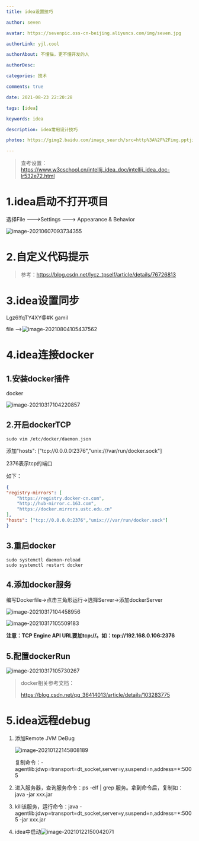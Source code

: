 ```yaml
---
title: idea设置技巧

author: seven

avatar: https://sevenpic.oss-cn-beijing.aliyuncs.com/img/seven.jpg

authorLink: yjl.cool

authorAbout: 不懂猫，更不懂开发的人

authorDesc: 

categories: 技术

comments: true

date: 2021-08-23 22:20:28

tags: [idea]

keywords: idea

description: idea常用设计技巧

photos: https://gimg2.baidu.com/image_search/src=http%3A%2F%2Fimg.pptjia.com%2Fimage%2F20171027%2F02b26e7ea1989bff63852b6410de5655.jpg&refer=http%3A%2F%2Fimg.pptjia.com&app=2002&size=f9999,10000&q=a80&n=0&g=0n&fmt=jpeg?sec=1632762574&t=fc0d651dbe26568e90a3732fd1ee0da5

---
```

> 查考设置：https://www.w3cschool.cn/intellij_idea_doc/intellij_idea_doc-lr532e72.html

# 1.idea启动不打开项目

选择File --->Settings ---> Appearance & Behavior

![image-20210607093734355](https://sevenpic.oss-cn-beijing.aliyuncs.com/img/image-20210607093734355.png)

# 2.自定义代码提示

> 参考：https://blog.csdn.net/lycz_tpself/article/details/76726813

# 3.idea设置同步

Lgz6!fqTY4XY@#K gamil

file -->![image-20210804105437562](https://sevenpic.oss-cn-beijing.aliyuncs.com/img/image-20210804105437562.png)

# 4.idea连接docker

## 1.安装docker插件

docker

![image-20210317104220857](https://sevenpic.oss-cn-beijing.aliyuncs.com/img/image-20210317104220857.png)

## 2.开启dockerTCP

```shell
sudo vim /etc/docker/daemon.json
```

添加"hosts": ["tcp://0.0.0.0:2376","unix:///var/run/docker.sock"] 

2376表示tcp的端口

如下：

```json
{
"registry-mirrors": [
    "https://registry.docker-cn.com",
    "http://hub-mirror.c.163.com",
    "https://docker.mirrors.ustc.edu.cn"
],
"hosts": ["tcp://0.0.0.0:2376","unix:///var/run/docker.sock"]
}
```

## 3.重启docker

```
sudo systemctl daemon-reload 
sudo systemctl restart docker
```

## 4.添加docker服务

编写Dockerfile->点击三角形运行->选择Server->添加dockerServer

![image-20210317104458956](https://sevenpic.oss-cn-beijing.aliyuncs.com/img/image-20210317104458956.png)

![image-20210317105509183](https://sevenpic.oss-cn-beijing.aliyuncs.com/img/image-20210317105509183.png)

**注意：TCP Engine API URL要加tcp://。如：tcp://192.168.0.106:2376**

## 5.配置dockerRun

![image-20210317105730267](https://sevenpic.oss-cn-beijing.aliyuncs.com/img/image-20210317105730267.png)

> docker相关参考文档：
>
> https://blog.csdn.net/qq_36414013/article/details/103283775

# 5.idea远程debug

1. 添加Remote JVM DeBug

   ![image-20210122145808189](https://sevenpic.oss-cn-beijing.aliyuncs.com/img/image-20210122145808189.png)

   复制命令：-agentlib:jdwp=transport=dt_socket,server=y,suspend=n,address=*:5005

2. 进入服务器，查询服务命令：ps -elf | grep 服务。拿到命令后，复制如：java -jar xxx.jar

3. kill该服务，运行命令：java -agentlib:jdwp=transport=dt_socket,server=y,suspend=n,address=*:5005 -jar xxx.jar

4. idea中启动![image-20210122150042071](https://sevenpic.oss-cn-beijing.aliyuncs.com/img/image-20210122150042071.png)

